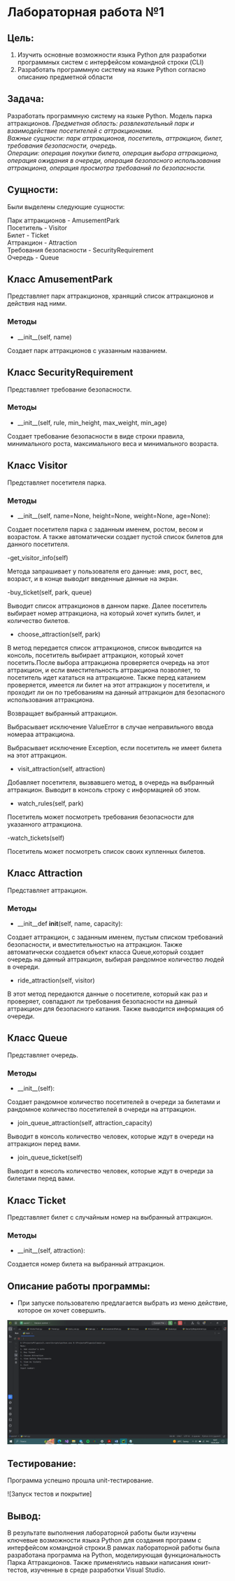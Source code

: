# Лабораторная работа №1

## Цель: 
1. Изучить основные возможности языка Python для разработки программных систем с интерфейсом командной строки (CLI)
2. Разработать программную систему на языке Python согласно описанию предметной области
## Задача:
Разработать программную систему на языке Python. Модель парка аттракционов.
<em>
Предметная область: развлекательный парк и взаимодействие посетителей с аттракционами.<br>
Важные сущности: парк аттракционов, посетитель, аттракцион, билет, требования безопасности, очередь.<br>
Операции: операция покупки билета, операция выбора аттракциона, операция ожидания в очереди, операция безопасного использования аттракциона, операция просмотра требований по безопасности.
</em>

## Сущности:
Были выделены следующие сущности:

Парк аттракционов - AmusementPark <br>
Посетитель - Visitor <br>
Билет - Ticket <br>
Аттракцион - Attraction <br>
Требования безопасности - SecurityRequirement <br>
Очередь - Queue <br>

## Класс AmusementPark
Представляет парк аттракционов, хранящий список аттракционов и действия над ними.

### Методы

- \_\_init__(self, name)

Создает парк аттракционов с указанным названием.


## Класс SecurityRequirement

Представляет требование безопасности.

### Методы

- \_\_init__(self, rule, min_height, max_weight, min_age)

Создает требование безопасности в виде строки правила, минимального роста, максимального веса и минимального возраста.

## Класс Visitor

Представляет посетителя парка.

### Методы

- \_\_init__(self, name=None, height=None, weight=None, age=None):

Создает посетителя парка с заданным именем, ростом, весом и возрастом. А также автоматически создает
пустой список билетов для данного посетителя.

-get_visitor_info(self)

Метода запрашивает у пользователя его данные: имя, рост, вес, возраст, и в конце выводит введенные данные на экран.

-buy_ticket(self, park, queue)

Выводит список аттракционов в данном парке. Далее посетитель выбирает номер аттракциона, 
на который хочет купить билет, и количество билетов.

- choose_attraction(self, park)

В метод передается список аттракционов, список выводится на консоль, посетитель выбирает аттракцион, который хочет посетить.После выбора аттракциона проверяется очередь на этот аттракцион, и если вместительность
аттракциона позволяет, то посетитель идет кататься на аттракционе. Также перед катанием проверяется, имеется ли билет на этот аттракцион у посетителя, и проходит ли он по требованиям на данный аттракцион для безопасного использования 
аттракциона.

Возвращает выбранный аттракцион.

Выбрасывает исключение ValueError в случае неправильного ввода номераа аттракциона.

Выбрасывает исключение Exception, если посетитель не имеет билета на этот аттракцион.

- visit_attraction(self, attraction)

Добавляет посетителя, вызвавшего метод, в очередь на выбранный аттракцион. Выводит в консоль строку с информацией об этом.

- watch_rules(self, park)

Посетитель может посмотреть требования безопасности для указанного аттракциона.

-watch_tickets(self) 

Посетитель может посмотреть список своих купленных билетов.

## Класс Attraction

Представляет аттракцион.

### Методы

- \_\_init__def __init__(self, name, capacity):

Создает аттракцион, с заданным именем, пустым списком требований безопасности, и вместительностью на аттракцион.
Также автоматически создается объект класса Queue,который создает очередь на данный аттракцион, выбирая рандомное количество людей в очереди.

- ride_attraction(self, visitor)

В этот метод передаются данные о посетителе, который как раз и проверяет, совпадают ли требования безопасности на данный аттракцион для безопасного катания.
Также выводится информация об очереди.


## Класс Queue

Представляет очередь.

### Методы

- \_\_init__(self):

Создает рандомное количество посетителей в очереди за билетами и рандомное количество посетителей в очереди на аттракцион.

- join_queue_attraction(self, attraction_capacity)

Выводит в консоль количество человек, которые ждут в очереди на аттракцион перед вами. 

- join_queue_ticket(self)

Выводит в консоль количество человек, которые ждут в очереди за билетами перед вами. 

## Класс Ticket

Представляет билет с случайным номер на выбранный аттракцион.

### Методы

- \_\_init__(self, attraction):

Создается номер билета на выбранный аттракцион.

## Описание работы программы:

- При запуске пользователю предлагается выбрать из меню действие, которое он хочет совершить.

![Меню](https://github.com/KaterinaNemkova/PPOIS1Laba4SEM/blob/main/Laba1/%D0%BC%D0%B5%D0%BD%D1%8E.png)

## Тестирование:
Программа успешно прошла unit-тестирование.


![Запуск тестов и покрытие]


## Вывод:
В результате выполнения лабораторной работы были изучены ключевые возможности языка Python для создания программ с интерфейсом командной строки.В рамках лабораторной работы была разработана программа на Python, моделирующая функциональность Парка Аттракционов. Также применялись навыки написания юнит-тестов, изученные в среде разработки Visual Studio. 
